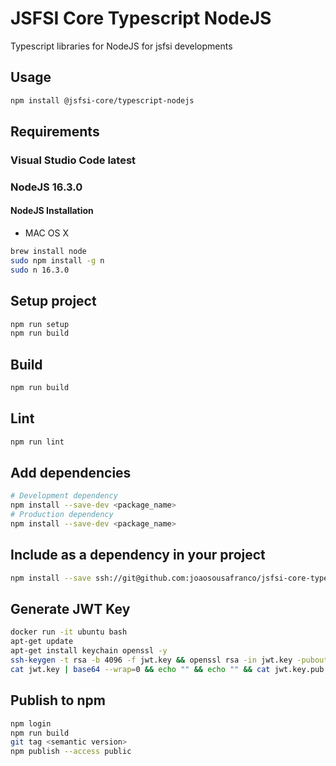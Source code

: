 # JSFSI Core Typescript NodeJS

Typescript libraries for NodeJS for jsfsi developments

## Usage

```sh
npm install @jsfsi-core/typescript-nodejs
```

## Requirements

### Visual Studio Code latest

### NodeJS 16.3.0

#### NodeJS Installation

- MAC OS X

```sh
brew install node
sudo npm install -g n
sudo n 16.3.0
```

## Setup project

```sh
npm run setup
npm run build
```

## Build

```sh
npm run build
```

## Lint

```sh
npm run lint
```

## Add dependencies

```sh
# Development dependency
npm install --save-dev <package_name>
# Production dependency
npm install --save-dev <package_name>
```

## Include as a dependency in your project

```sh
npm install --save ssh://git@github.com:joaosousafranco/jsfsi-core-typescript-nodejs.git
```

## Generate JWT Key

```sh
docker run -it ubuntu bash
apt-get update
apt-get install keychain openssl -y
ssh-keygen -t rsa -b 4096 -f jwt.key && openssl rsa -in jwt.key -pubout -outform PEM -out jwt.key.pub
cat jwt.key | base64 --wrap=0 && echo "" && echo "" && cat jwt.key.pub | base64 --wrap=0 && echo "" && echo "" && cat jwt.key.pub
```

## Publish to npm

```sh
npm login
npm run build
git tag <semantic version>
npm publish --access public
```

